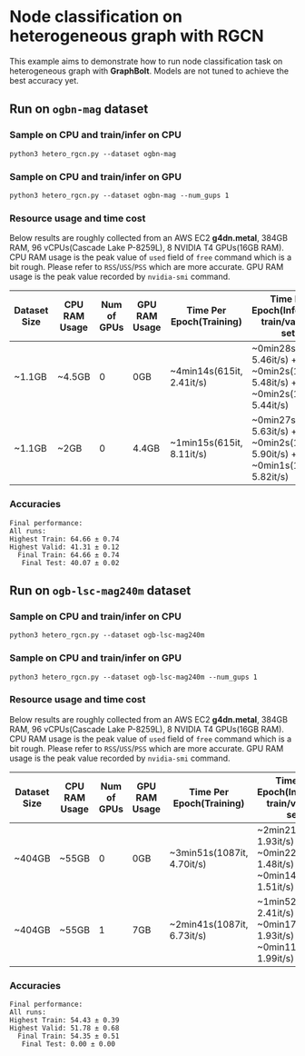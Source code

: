 # Node classification on heterogeneous graph with RGCN

This example aims to demonstrate how to run node classification task on heterogeneous graph with **GraphBolt**. Models are not tuned to achieve the best accuracy yet.

## Run on `ogbn-mag` dataset

### Sample on CPU and train/infer on CPU
```
python3 hetero_rgcn.py --dataset ogbn-mag
```

### Sample on CPU and train/infer on GPU
```
python3 hetero_rgcn.py --dataset ogbn-mag --num_gups 1
```

### Resource usage and time cost
Below results are roughly collected from an AWS EC2 **g4dn.metal**, 384GB RAM, 96 vCPUs(Cascade Lake P-8259L), 8 NVIDIA T4 GPUs(16GB RAM). CPU RAM usage is the peak value of `used` field of `free` command which is a bit rough. Please refer to `RSS`/`USS`/`PSS` which are more accurate. GPU RAM usage is the peak value recorded by `nvidia-smi` command.

| Dataset Size | CPU RAM Usage | Num of GPUs | GPU RAM Usage | Time Per Epoch(Training) | Time Per Epoch(Inference: train/val/test set)      |
| ------------ | ------------- | ----------- | ---------- | --------- | ---------------------------    |
| ~1.1GB       | ~4.5GB        | 0           |  0GB       | ~4min14s(615it, 2.41it/s)   | ~0min28s(154it, 5.46it/s) + ~0min2s(16it, 5.48it/s) + ~0min2s(11it, 5.44it/s)   |
| ~1.1GB       | ~2GB          | 0           |  4.4GB     | ~1min15s(615it, 8.11it/s)   | ~0min27s(154it, 5.63it/s) + ~0min2s(16it, 5.90it/s) + ~0min1s(11it, 5.82it/s)   |

### Accuracies
```
Final performance: 
All runs:
Highest Train: 64.66 ± 0.74
Highest Valid: 41.31 ± 0.12
  Final Train: 64.66 ± 0.74
   Final Test: 40.07 ± 0.02
```

## Run on `ogb-lsc-mag240m` dataset

### Sample on CPU and train/infer on CPU
```
python3 hetero_rgcn.py --dataset ogb-lsc-mag240m
```

### Sample on CPU and train/infer on GPU
```
python3 hetero_rgcn.py --dataset ogb-lsc-mag240m --num_gups 1
```

### Resource usage and time cost
Below results are roughly collected from an AWS EC2 **g4dn.metal**, 384GB RAM, 96 vCPUs(Cascade Lake P-8259L), 8 NVIDIA T4 GPUs(16GB RAM). CPU RAM usage is the peak value of `used` field of `free` command which is a bit rough. Please refer to `RSS`/`USS`/`PSS` which are more accurate. GPU RAM usage is the peak value recorded by `nvidia-smi` command.

| Dataset Size | CPU RAM Usage | Num of GPUs | GPU RAM Usage | Time Per Epoch(Training) | Time Per Epoch(Inference: train/val/test set)      |
| ------------ | ------------- | ----------- | ---------- | --------- | ---------------------------    |
| ~404GB       | ~55GB       | 0           |  0GB       | ~3min51s(1087it, 4.70it/s)  | ~2min21s(272it, 1.93it/s) + ~0min22s(34it, 1.48it/s) + ~0min14s(22it, 1.51it/s)   |
| ~404GB       | ~55GB       | 1           |  7GB       | ~2min41s(1087it, 6.73it/s)  | ~1min52s(272it, 2.41it/s) + ~0min17s(34it, 1.93it/s) + ~0min11s(22it, 1.99it/s)  |

### Accuracies
```
Final performance: 
All runs:
Highest Train: 54.43 ± 0.39
Highest Valid: 51.78 ± 0.68
  Final Train: 54.35 ± 0.51
   Final Test: 0.00 ± 0.00
```